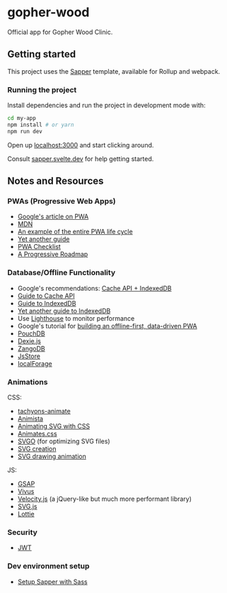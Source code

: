 # gopher-wood

Official app for Gopher Wood Clinic.


## Getting started

This project uses the [Sapper](https://github.com/sveltejs/sapper) template, available for Rollup and webpack.


### Running the project

Install dependencies and run the project in development mode with:

```bash
cd my-app
npm install # or yarn
npm run dev
```

Open up [localhost:3000](http://localhost:3000) and start clicking around.

Consult [sapper.svelte.dev](https://sapper.svelte.dev) for help getting started.


## Notes and Resources


### PWAs (Progressive Web Apps)

- [Google's article on PWA](https://developers.google.com/web/progressive-web-apps)
- [MDN](https://developer.mozilla.org/en-US/docs/Web/Progressive_web_apps)
- [An example of the entire PWA life cycle](https://dev.to/kefranabg/a-productive-stack-for-pwa-development-27o)
- [Yet another guide](https://www.smashingmagazine.com/2018/11/guide-pwa-progressive-web-applications)
- [PWA Checklist](https://developers.google.com/web/progressive-web-apps/checklist)
- [A Progressive Roadmap](https://cloudfour.com/thinks/a-progressive-roadmap-for-your-progressive-web-app)


### Database/Offline Functionality

- Google's recommendations: [Cache API + IndexedDB](https://developers.google.com/web/fundamentals/instant-and-offline/web-storage/offline-for-pwa)
- [Guide to Cache API](https://www.monterail.com/blog/pwa-offline-dynamic-data)
- [Guide to IndexedDB](https://itnext.io/indexeddb-your-second-step-towards-progressive-web-apps-pwa-dcbcd6cc2076)
- [Yet another guide to IndexedDB](https://medium.com/@sahalsajjad/introduction-to-indexeddb-storing-data-in-browsers-2f8e5d0fb22)
- Use [Lighthouse](https://github.com/GoogleChrome/lighthouse) to monitor performance
- Google's tutorial for [building an offline-first, data-driven PWA](https://codelabs.developers.google.com/codelabs/workbox-indexeddb/index.html?index=..%2F..index#0)
- [PouchDB](https://pouchdb.com)
- [Dexie.js](https://dexie.org)
- [ZangoDB](https://github.com/erikolson186/zangodb)
- [JsStore](https://jsstore.net)
- [localForage](https://localforage.github.io/localForage)


### Animations

CSS:
- [tachyons-animate](https://github.com/anater/tachyons-animate)
- [Animista](https://animista.net/play/basic)
- [Animating SVG with CSS](https://blog.logrocket.com/animating-svg-with-css-83e8e27d739c)
- [Animates.css](https://github.com/daneden/animate.css)
- [SVGO](https://github.com/svg/svgo) (for optimizing SVG files)
- [SVG creation](https://www.smashingmagazine.com/2014/11/styling-and-animating-svgs-with-css)
- [SVG drawing animation](https://www.cassie.codes/posts/creating-my-logo-animation)

JS:
- [GSAP](https://greensock.com)
- [Vivus](http://maxwellito.github.io/vivus)
- [Velocity.js](http://velocityjs.org/) (a jQuery-like but much more performant library)
- [SVG.js](https://svgjs.com/docs/3.0)
- [Lottie](http://airbnb.io/lottie/#/README)


### Security

- [JWT](https://jwt.io)


### Dev environment setup

- [Setup Sapper with Sass](https://medium.com/@sean_27490/svelte-sapper-with-sass-271fff662da9)

